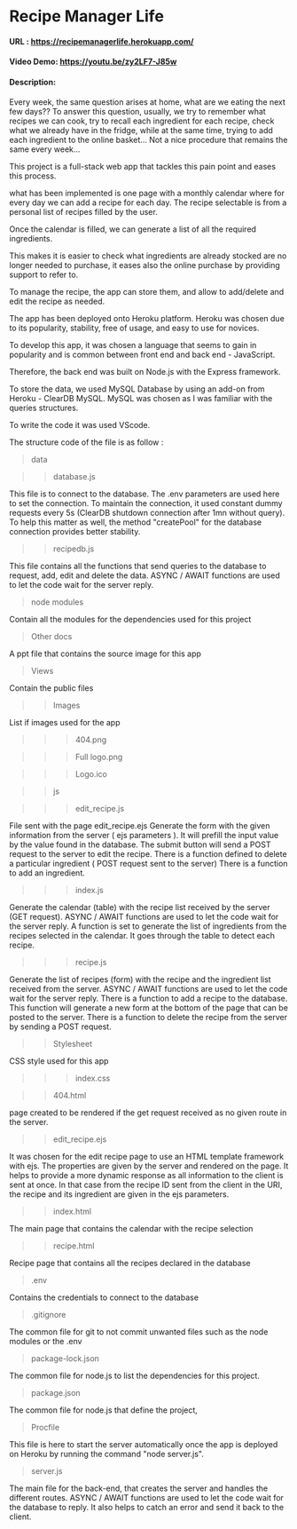 # Recipe Manager Life

#### URL : https://recipemanagerlife.herokuapp.com/

#### Video Demo:  https://youtu.be/zy2LF7-J85w

#### Description:

Every week, the same question arises at home, what are we eating the next few days?? To answer this question, usually, we try to remember what recipes we can cook, try to recall each ingredient for each recipe, check what we already have in the fridge, while at the same time, trying to add each ingredient to the online basket... Not a nice procedure that remains the same every week...

This project is a full-stack web app that tackles this pain point and eases this process.

what has been implemented is one page with a monthly calendar where for every day we can add a recipe for each day. The recipe selectable is from a personal list of recipes filled by the user.

Once the calendar is filled, we can generate a list of all the required ingredients.

This makes it is easier to check what ingredients are already stocked are no longer needed to purchase, it eases also the online purchase by providing support to refer to.

To manage the recipe, the app can store them, and allow to add/delete and edit the recipe as needed.

The app has been deployed onto Heroku platform. Heroku was chosen due to its popularity, stability, free of usage, and easy to use for novices.

To develop this app, it was chosen a language that seems to gain in popularity and is common between front end and back end - JavaScript.

Therefore, the back end was built on Node.js with the Express framework.

To store the data, we used MySQL Database by using an add-on from Heroku - ClearDB MySQL. MySQL was chosen as I was familiar with the queries structures.

To write the code it was used VScode.

The structure code of the file is as follow :

>data

>>database.js

This file is to connect to the database. The .env parameters are used here to set the connection.
To maintain the connection, it used constant dummy requests every 5s (ClearDB shutdown connection after 1mn without query). To help this matter as well, the method "createPool" for the database connection provides better stability.

>>recipedb.js

This file contains all the functions that send queries to the database to request, add, edit and delete the data.
ASYNC / AWAIT functions are used to let the code wait for the server reply.

>node modules

Contain all the modules for the dependencies used for this project

>Other docs

A ppt file that contains the source image for this app

>Views

Contain the public files

>>Images

List if images used for the app

>>>404.png

>>>Full logo.png

>>>Logo.ico

>>js

>>>edit_recipe.js

File sent with the page edit_recipe.ejs
Generate the form with the given information from the server ( ejs parameters ). It will prefill the input value by the value found in the database. The submit button will send a  POST request to the server to edit the recipe.
There is a function defined to delete a particular ingredient ( POST request sent to the server)
There is a function to add an ingredient.

>>>index.js

Generate the calendar (table) with the recipe list received by the server (GET request).
ASYNC / AWAIT functions are used to let the code wait for the server reply.
A function is set to generate the list of ingredients from the recipes selected in the calendar. It goes through the table to detect each recipe.

>>>recipe.js

Generate the list of recipes (form) with the recipe and the ingredient list received from the server.
ASYNC / AWAIT functions are used to let the code wait for the server reply.
There is a function to add a recipe to the database. This function will generate a new form at the bottom of the page that can be posted to the server.
There is a function to delete the recipe from the server by sending a POST request.

>>Stylesheet

CSS style used for this app

>>>index.css

>>404.html

page created to be rendered if the get request received as no given route in the server.

>>edit_recipe.ejs

It was chosen for the edit recipe page to use an HTML template framework with ejs. The properties are given by the server and rendered on the page. It helps to provide a more dynamic response as all information to the client is sent at once. In that case from the recipe ID sent from the client in the URI, the recipe and its ingredient are given in the ejs parameters.

>>index.html

The main page that contains the calendar with the recipe selection

>>recipe.html

Recipe page that contains all the recipes declared in the database

>.env

Contains the credentials to connect to the database

>.gitignore

The common file for git to not commit unwanted files such as the node modules or the .env

>package-lock.json

The common file for node.js to list the dependencies for this project.

>package.json

The common file for node.js that define the project,

>Procfile

This file is here to start the server automatically once the app is deployed on Heroku by running the command "node server.js".

>server.js

The main file for the back-end, that creates the server and handles the different routes.
ASYNC / AWAIT functions are used to let the code wait for the database to reply. It also helps to catch an error and send it back to the client.

```
